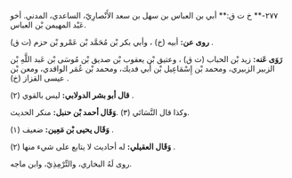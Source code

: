 ٢٧٧-** خ ت ق:** أبي بن العباس بن سهل بن سعد الأَنْصارِيّ، الساعدي، المدني. أخو عَبْد المهيمن بْن العباس.

**روى عن:** أبيه (خ) ، وأبي بكر بْن مُحَمَّد بْن عَمْرو بْن حزم (ت ق) .

**رَوَى عَنه:** زيد بْن الحباب (ت ق) ، وعتيق بْن يعقوب بْن صديق بْن مُوسَى بْن عَبد اللَّهِ بْن الزبير الزبيري، ومحمد بْن إِسْمَاعِيل بْن أَبي فديك، ومحمد بْن عُمَر الواقدي، ومعن بْن عيسى القزاز (خ) .

**قال أبو بشر الدولابي:** ليس بالقوي (٢) .

وكذا قال النَّسَائي (٣) .**وَقَال أحمد بْن حنبل:** منكر الحديث.

**وَقَال يحيى بْن مَعِين:** ضعيف (١) .

**وَقَال العقيلي:** له أحاديث لا يتابع على شيء منها (٢) .

روى لَهُ البخاري، والتِّرْمِذِيّ، وابن ماجه.